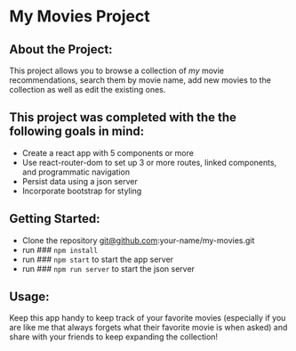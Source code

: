 # My Movies Project

## About the Project:
This project allows you to browse a collection of *my* movie recommendations, search them by movie name, add new movies to the collection as well as edit the existing ones.


## This project was completed with the the following goals in mind: 
 - Create a react app with 5 components or more
 - Use react-router-dom to set up 3 or more routes, linked components, and programmatic navigation
 - Persist data using a json server
 - Incorporate bootstrap for styling

## Getting Started:
- Clone the repository git@github.com:your-name/my-movies.git
- run ### `npm install`
- run ### `npm start` to start the app server
- run ### `npm run server` to start the json server

## Usage:
Keep this app handy to keep track of your favorite movies (especially if you are like me that always forgets what their favorite movie is when asked) and share with your friends to keep expanding the collection!